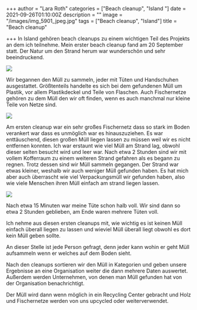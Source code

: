 +++
author = "Lara Roth"
categories = ["Beach cleanup", "Island "]
date = 2021-09-26T01:10:00Z
description = ""
image = "/images/img_5901_jpeg.jpg"
tags = ["Beach cleanup", "Island"]
title = "Beach cleanup"

+++
In Island gehören beach cleanups zu einem wichtigen Teil des Projekts an dem ich teilnehme. Mein erster beach cleanup fand am 20 September statt. Der Natur um den Strand herum war wunderschön und sehr beeindruckend.

![](/images/img_5904_jpeg.jpg)

Wir begannen den Müll zu sammeln, jeder mit Tüten und Handschuhen ausgestattet. Größtenteils handelte es sich bei dem gefundenen Müll um Plastik, vor allem Plastikdeckel und Teile von Flaschen. Auch Fischernetze gehören zu dem Müll den wir oft finden, wenn es auch manchmal nur kleine Teile von Netze sind.

![](/images/f5c8f7bf-6015-4422-a1ce-9656fae6d594-3.JPG)

Am ersten cleanup war ein sehr großes Fischernetz dass so stark im Boden verankert war dass es unmöglich war es hinauszuziehen. Es war enttäuschend, diesen großen Müll liegen lassen zu müssen weil wir es nicht entfernen konnten. Ich war erstaunt wie viel Müll am Strand lag, obwohl dieser selten besucht wird und leer war. Nach etwa 2 Stunden sind wir mit vollem Kofferraum zu einem weiteren Strand gefahren als es begann zu regnen. Trotz dessen sind wir Müll sammeln gegangen. Der Strand war etwas kleiner, weshalb wir auch weniger Müll gefunden haben. Es hat mich aber auch überrascht wie viel Verpackungsmüll wir gefunden haben, also wie viele Menschen ihren Müll einfach am strand liegen lassen.

![](/images/img_6390-kopie.jpg)

Nach etwa 15 Minuten war meine Tüte schon halb voll. Wir sind dann so etwa 2 Stunden geblieben, am Ende waren mehrere Tüten voll.

Ich nehme aus diesen ersten cleanups mit, wie wichtig es ist keinen Müll einfach überall liegen zu lassen und wieviel Müll überall liegt obwohl es dort kein Müll geben sollte.

An dieser Stelle ist jede Person gefragt, denn jeder kann wohin er geht Müll aufsammeln wenn er welches auf dem Boden sieht.

Nach den cleanups sortieren wir den Müll in Kategorien und geben unsere Ergebnisse an eine Organisation weiter die dann mehrere Daten auswertet. Außerdem werden Unternehmen, von denen man Müll gefunden hat von der Organisation benachrichtigt. 

Der Müll wird dann wenn möglich in ein Recycling Center gebracht und Holz und Fischernetze werden von uns upcycled oder weiterverwendet. 